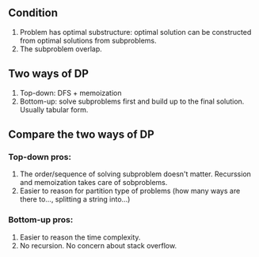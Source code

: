 ## Condition
1. Problem has optimal substructure: optimal solution can be constructed from optimal solutions from subproblems.
2. The subproblem overlap.

## Two ways of DP
1. Top-down: DFS + memoization
2. Bottom-up: solve subproblems first and build up to the final solution. Usually tabular form.

## Compare the two ways of DP
### Top-down pros:
1. The order/sequence of solving subproblem doesn't matter. Recurssion and memoization takes care of sobproblems.
2. Easier to reason for partition type of problems (how many ways are there to..., splitting a string into...)

### Bottom-up pros:
1. Easier to reason the time complexity.
2. No recursion. No concern about stack overflow.